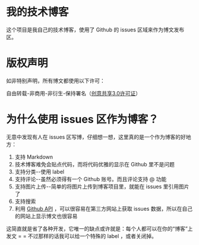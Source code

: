 # 我的技术博客

这个项目是我自己的技术博客，使用了 Github 的 issues 区域来作为博文发布区。

# 版权声明
如非特别声明，所有博文都使用以下许可：

自由转载-非商用-非衍生-保持署名（[创意共享3.0许可证](http://creativecommons.org/licenses/by-nc-nd/3.0/deed.zh)）

# 为什么使用 issues 区作为博客？

无意中发现有人在 issues 区写博，仔细想一想，这里真的是一个作为博客的好地方：

1. 支持 Markdown
2. 技术博客难免会贴点代码，而将代码优雅的显示在 Github 里不是问题
3. 支持分类--使用 label
4. 支持评论--虽然必须得有一个 Github 账号。而且评论支持 @ 功能
5. 支持图片上传--简单的将图片上传到博客项目里，就能在 issues 里引用图片了
6. 支持搜索
7. 利用 [Github API](https://developer.github.com/v3/issues/) ，可以很容易在第三方网站上获取 issues 数据，所以在自己的网站上显示博文也很容易

这简直就是省了各种开发，它唯一的缺点或许就是：每个人都可以在你的“博客”上发文 = = 不过那样的话我可以给一个特殊的 label ，或者关闭掉。

